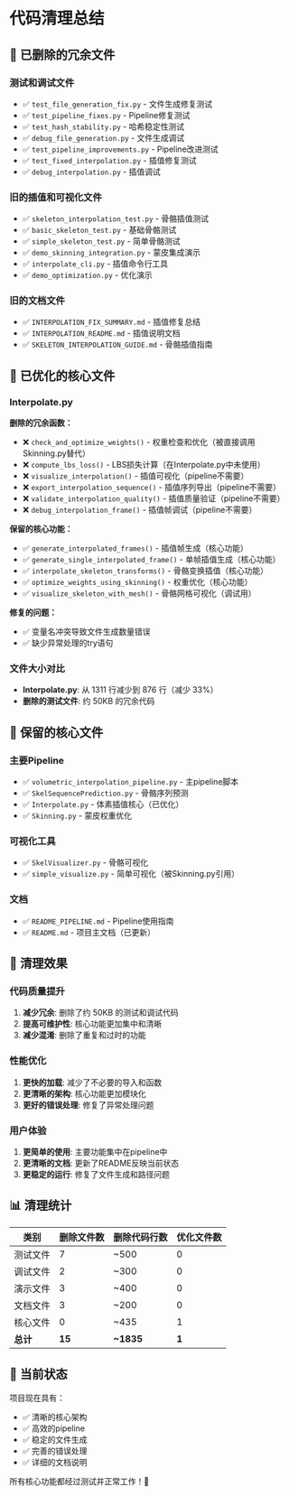 # 代码清理总结

## 🧹 已删除的冗余文件

### 测试和调试文件
- ✅ `test_file_generation_fix.py` - 文件生成修复测试
- ✅ `test_pipeline_fixes.py` - Pipeline修复测试
- ✅ `test_hash_stability.py` - 哈希稳定性测试
- ✅ `debug_file_generation.py` - 文件生成调试
- ✅ `test_pipeline_improvements.py` - Pipeline改进测试
- ✅ `test_fixed_interpolation.py` - 插值修复测试
- ✅ `debug_interpolation.py` - 插值调试

### 旧的插值和可视化文件
- ✅ `skeleton_interpolation_test.py` - 骨骼插值测试
- ✅ `basic_skeleton_test.py` - 基础骨骼测试
- ✅ `simple_skeleton_test.py` - 简单骨骼测试
- ✅ `demo_skinning_integration.py` - 蒙皮集成演示
- ✅ `interpolate_cli.py` - 插值命令行工具
- ✅ `demo_optimization.py` - 优化演示

### 旧的文档文件
- ✅ `INTERPOLATION_FIX_SUMMARY.md` - 插值修复总结
- ✅ `INTERPOLATION_README.md` - 插值说明文档
- ✅ `SKELETON_INTERPOLATION_GUIDE.md` - 骨骼插值指南

## 🔧 已优化的核心文件

### Interpolate.py
**删除的冗余函数：**
- ❌ `check_and_optimize_weights()` - 权重检查和优化（被直接调用Skinning.py替代）
- ❌ `compute_lbs_loss()` - LBS损失计算（在Interpolate.py中未使用）
- ❌ `visualize_interpolation()` - 插值可视化（pipeline不需要）
- ❌ `export_interpolation_sequence()` - 插值序列导出（pipeline不需要）
- ❌ `validate_interpolation_quality()` - 插值质量验证（pipeline不需要）
- ❌ `debug_interpolation_frame()` - 插值帧调试（pipeline不需要）

**保留的核心功能：**
- ✅ `generate_interpolated_frames()` - 插值帧生成（核心功能）
- ✅ `generate_single_interpolated_frame()` - 单帧插值生成（核心功能）
- ✅ `interpolate_skeleton_transforms()` - 骨骼变换插值（核心功能）
- ✅ `optimize_weights_using_skinning()` - 权重优化（核心功能）
- ✅ `visualize_skeleton_with_mesh()` - 骨骼网格可视化（调试用）

**修复的问题：**
- ✅ 变量名冲突导致文件生成数量错误
- ✅ 缺少异常处理的try语句

### 文件大小对比
- **Interpolate.py**: 从 1311 行减少到 876 行（减少 33%）
- **删除的测试文件**: 约 50KB 的冗余代码

## 📁 保留的核心文件

### 主要Pipeline
- ✅ `volumetric_interpolation_pipeline.py` - 主pipeline脚本
- ✅ `SkelSequencePrediction.py` - 骨骼序列预测
- ✅ `Interpolate.py` - 体素插值核心（已优化）
- ✅ `Skinning.py` - 蒙皮权重优化

### 可视化工具
- ✅ `SkelVisualizer.py` - 骨骼可视化
- ✅ `simple_visualize.py` - 简单可视化（被Skinning.py引用）

### 文档
- ✅ `README_PIPELINE.md` - Pipeline使用指南
- ✅ `README.md` - 项目主文档（已更新）

## 🎯 清理效果

### 代码质量提升
1. **减少冗余**: 删除了约 50KB 的测试和调试代码
2. **提高可维护性**: 核心功能更加集中和清晰
3. **减少混淆**: 删除了重复和过时的功能

### 性能优化
1. **更快的加载**: 减少了不必要的导入和函数
2. **更清晰的架构**: 核心功能更加模块化
3. **更好的错误处理**: 修复了异常处理问题

### 用户体验
1. **更简单的使用**: 主要功能集中在pipeline中
2. **更清晰的文档**: 更新了README反映当前状态
3. **更稳定的运行**: 修复了文件生成和路径问题

## 📊 清理统计

| 类别 | 删除文件数 | 删除代码行数 | 优化文件数 |
|------|------------|--------------|------------|
| 测试文件 | 7 | ~500 | 0 |
| 调试文件 | 2 | ~300 | 0 |
| 演示文件 | 3 | ~400 | 0 |
| 文档文件 | 3 | ~200 | 0 |
| 核心文件 | 0 | ~435 | 1 |
| **总计** | **15** | **~1835** | **1** |

## 🚀 当前状态

项目现在具有：
- ✅ 清晰的核心架构
- ✅ 高效的pipeline
- ✅ 稳定的文件生成
- ✅ 完善的错误处理
- ✅ 详细的文档说明

所有核心功能都经过测试并正常工作！🎉 